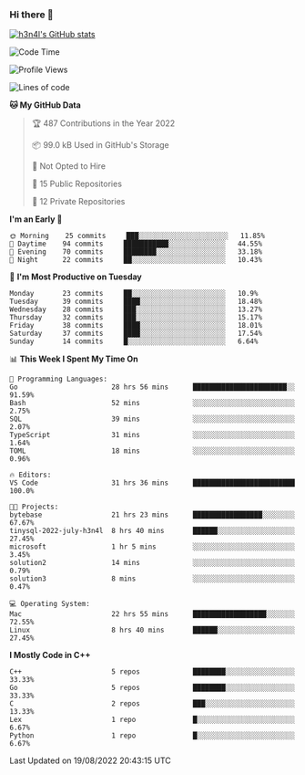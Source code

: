 ### Hi there 👋

[![h3n4l's GitHub stats](https://github-readme-stats.vercel.app/api?username=h3n4l&count_private=true&show_icons=true&theme=radical)](https://github.com/h3n4l/github-readme-stats)

<!--START_SECTION:waka-->
![Code Time](http://img.shields.io/badge/Code%20Time-601%20hrs%2029%20mins-blue)

![Profile Views](http://img.shields.io/badge/Profile%20Views-1-blue)

![Lines of code](https://img.shields.io/badge/From%20Hello%20World%20I%27ve%20Written-43%20Thousand%20lines%20of%20code-blue)

**🐱 My GitHub Data** 

> 🏆 487 Contributions in the Year 2022
 > 
> 📦 99.0 kB Used in GitHub's Storage 
 > 
> 🚫 Not Opted to Hire
 > 
> 📜 15 Public Repositories 
 > 
> 🔑 12 Private Repositories  
 > 
**I'm an Early 🐤** 

```text
🌞 Morning    25 commits     ███░░░░░░░░░░░░░░░░░░░░░░   11.85% 
🌆 Daytime    94 commits     ███████████░░░░░░░░░░░░░░   44.55% 
🌃 Evening    70 commits     ████████░░░░░░░░░░░░░░░░░   33.18% 
🌙 Night      22 commits     ██░░░░░░░░░░░░░░░░░░░░░░░   10.43%

```
📅 **I'm Most Productive on Tuesday** 

```text
Monday       23 commits     ██░░░░░░░░░░░░░░░░░░░░░░░   10.9% 
Tuesday      39 commits     ████░░░░░░░░░░░░░░░░░░░░░   18.48% 
Wednesday    28 commits     ███░░░░░░░░░░░░░░░░░░░░░░   13.27% 
Thursday     32 commits     ███░░░░░░░░░░░░░░░░░░░░░░   15.17% 
Friday       38 commits     ████░░░░░░░░░░░░░░░░░░░░░   18.01% 
Saturday     37 commits     ████░░░░░░░░░░░░░░░░░░░░░   17.54% 
Sunday       14 commits     █░░░░░░░░░░░░░░░░░░░░░░░░   6.64%

```


📊 **This Week I Spent My Time On** 

```text
💬 Programming Languages: 
Go                       28 hrs 56 mins      ███████████████████████░░   91.59% 
Bash                     52 mins             ░░░░░░░░░░░░░░░░░░░░░░░░░   2.75% 
SQL                      39 mins             ░░░░░░░░░░░░░░░░░░░░░░░░░   2.07% 
TypeScript               31 mins             ░░░░░░░░░░░░░░░░░░░░░░░░░   1.64% 
TOML                     18 mins             ░░░░░░░░░░░░░░░░░░░░░░░░░   0.96%

🔥 Editors: 
VS Code                  31 hrs 36 mins      █████████████████████████   100.0%

🐱‍💻 Projects: 
bytebase                 21 hrs 23 mins      █████████████████░░░░░░░░   67.67% 
tinysql-2022-july-h3n4l  8 hrs 40 mins       ██████░░░░░░░░░░░░░░░░░░░   27.45% 
microsoft                1 hr 5 mins         ░░░░░░░░░░░░░░░░░░░░░░░░░   3.45% 
solution2                14 mins             ░░░░░░░░░░░░░░░░░░░░░░░░░   0.79% 
solution3                8 mins              ░░░░░░░░░░░░░░░░░░░░░░░░░   0.47%

💻 Operating System: 
Mac                      22 hrs 55 mins      ██████████████████░░░░░░░   72.55% 
Linux                    8 hrs 40 mins       ██████░░░░░░░░░░░░░░░░░░░   27.45%

```

**I Mostly Code in C++** 

```text
C++                      5 repos             ████████░░░░░░░░░░░░░░░░░   33.33% 
Go                       5 repos             ████████░░░░░░░░░░░░░░░░░   33.33% 
C                        2 repos             ███░░░░░░░░░░░░░░░░░░░░░░   13.33% 
Lex                      1 repo              █░░░░░░░░░░░░░░░░░░░░░░░░   6.67% 
Python                   1 repo              █░░░░░░░░░░░░░░░░░░░░░░░░   6.67%

```



 Last Updated on 19/08/2022 20:43:15 UTC
<!--END_SECTION:waka-->

